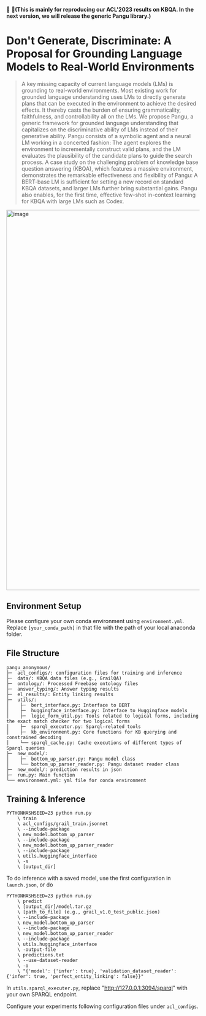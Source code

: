 :mega: :mega:**(This is mainly for reproducing our ACL'2023 results on KBQA. In the next version, we will release the generic Pangu library.)**

# Don't Generate, Discriminate: A Proposal for Grounding Language Models to Real-World Environments

>A key missing capacity of current language models (LMs) is grounding to real-world environments. Most existing work for grounded language understanding uses LMs to directly generate plans that can be executed in the environment to achieve the desired effects. It thereby casts the burden of ensuring grammaticality, faithfulness, and controllability all on the LMs. We propose Pangu, a generic framework for grounded language understanding that capitalizes on the discriminative ability of LMs instead of their generative ability. Pangu consists of a symbolic agent and a neural LM working in a concerted fashion: The agent explores the environment to incrementally construct valid plans, and the LM evaluates the plausibility of the candidate plans to guide the search process. A case study on the challenging problem of knowledge base question answering (KBQA), which features a massive environment, demonstrates the remarkable effectiveness and flexibility of Pangu: A BERT-base LM is sufficient for setting a new record on standard KBQA datasets, and larger LMs further bring substantial gains. Pangu also enables, for the first time, effective few-shot in-context learning for KBQA with large LMs such as Codex.

<img width="991" alt="image" src="https://github.com/entslscheia/pangu_anonymous/assets/15921425/8108955c-6211-40ac-92a3-1231a588181c">


## Environment Setup
Please configure your own conda environment using `environment.yml`. Replace `[your_conda_path]` in that file with the path of your local anaconda folder.

## File Structure
```
pangu_anonymous/
├─  acl_configs/: configuration files for training and inference
├─  data/: KBQA data files (e.g., GrailQA)
├─  ontology/: Processed Freebase ontology files
├─  answer_typing/: Answer typing results
├─  el_results/: Entity linking results 
├─  utils/:
│    ├─  bert_interface.py: Interface to BERT 
│    ├─  huggingface_interface.py: Interface to Huggingface models 
│    ├─  logic_form_util.py: Tools related to logical forms, including the exact match checker for two logical forms
│    ├─  sparql_executor.py: Sparql-related tools
│    ├─  kb_environment.py: Core functions for KB querying and constrained decoding
│    └── sparql_cache.py: Cache executions of different types of Sparql queries
├─  new_model/:
│    ├─  bottom_up_parser.py: Pangu model class
│    └── bottom_up_parser_reader.py: Pangu dataset reader class
├─  new_model/: prediction results in json
├─  run.py: Main function
└── environment.yml: yml file for conda environment 
```

## Training & Inference
```
PYTHONHASHSEED=23 python run.py
    \ train
    \ acl_configs/grail_train.jsonnet
    \ --include-package
    \ new_model.bottom_up_parser
    \ --include-package
    \ new_model.bottom_up_parser_reader
    \ --include-package
    \ utils.huggingface_interface
    \ -s
    \ [output_dir]
```

To do inference with a saved model, use the first configuration in `launch.json`, or do
```
PYTHONHASHSEED=23 python run.py
    \ predict
    \ [output_dir]/model.tar.gz
    \ [path_to_file] (e.g., grail_v1.0_test_public.json)
    \ --include-package
    \ new_model.bottom_up_parser
    \ --include-package
    \ new_model.bottom_up_parser_reader
    \ --include-package
    \ utils.huggingface_interface
    \ -output-file
    \ predictions.txt
    \ --use-dataset-reader
    \ -o
    \ "{'model': {'infer': true}, 'validation_dataset_reader': {'infer': true, 'perfect_entity_linking': false}}"
```

In `utils.sparql_executer.py`, replace "http://127.0.0.1:3094/sparql" with your own SPARQL endpoint.

Configure your experiments following configuration files under `acl_configs`.
